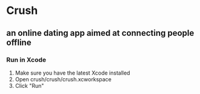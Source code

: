 # Crush
## an online dating app aimed at connecting people offline

### Run in Xcode
1. Make sure you have the latest Xcode installed
2. Open crush/crush/crush.xcworkspace
3. Click "Run"
